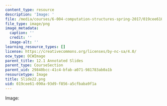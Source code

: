 ```yaml
---
content_type: resource
description: 'Image: '
file: /media/courses/6-004-computation-structures-spring-2017/019cee61090a93d9f856a5cfbaba9f1a_Slide22.png
file_type: image/png
image_metadata:
  caption: ''
  credit: ''
  image-alt: ''
learning_resource_types: []
license: https://creativecommons.org/licenses/by-nc-sa/4.0/
ocw_type: OCWImage
parent_title: 12.1 Annotated Slides
parent_type: CourseSection
parent_uid: 29840bcc-41c4-bfab-a071-981783ab0a1b
resourcetype: Image
title: Slide22.png
uid: 019cee61-090a-93d9-f856-a5cfbaba9f1a
---
```

Image: 